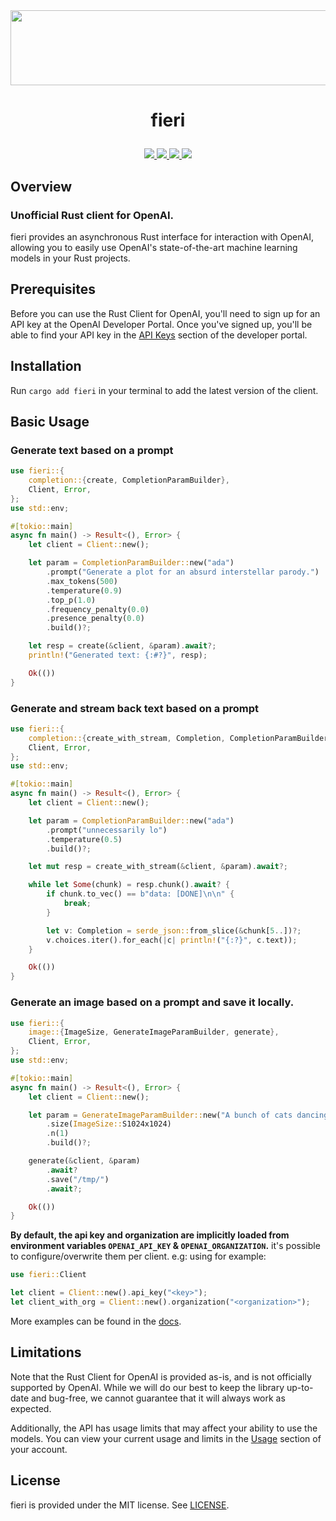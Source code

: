 <div align="center">
    <a href="https://github.com/lbkolev/fieri">
        <img width="1250px" height="120px" src=".github/logo.png">
    </a>
</div>

# <p align="center">fieri</p>

<p align="center">
    <a href="https://github.com/lbkolev/fieri/blob/master/LICENSE">
        <img src="https://img.shields.io/badge/license-MIT-blue.svg">
    </a>
    <a href="https://crates.io/crates/fieri">
        <img src="https://img.shields.io/crates/v/fieri.svg">
    </a>
    <a href="https://github.com/lbkolev/fieri/actions?query=workflow%3ACI+branch%3Amaster">
        <img src="https://github.com/lbkolev/fieri/actions/workflows/ci.yml/badge.svg">
    </a>
    <a href="https://docs.rs/fieri">
        <img src="https://img.shields.io/docsrs/fieri/latest">
    </a>
</p>

## Overview
### Unofficial Rust client for OpenAI.

fieri provides an asynchronous Rust interface for interaction with OpenAI, allowing you to easily use OpenAI's state-of-the-art machine learning models in your Rust projects.

## Prerequisites
Before you can use the Rust Client for OpenAI, you'll need to sign up for an API key at the OpenAI Developer Portal. Once you've signed up, you'll be able to find your API key in the [API Keys](https://beta.openai.com/account/api-keys) section of the developer portal.

## Installation
Run `cargo add fieri` in your terminal to add the latest version of the client.

## Basic Usage

### Generate text based on a prompt
```rust
use fieri::{
    completion::{create, CompletionParamBuilder},
    Client, Error,
};
use std::env;

#[tokio::main]
async fn main() -> Result<(), Error> {
    let client = Client::new();

    let param = CompletionParamBuilder::new("ada")
        .prompt("Generate a plot for an absurd interstellar parody.")
        .max_tokens(500)
        .temperature(0.9)
        .top_p(1.0)
        .frequency_penalty(0.0)
        .presence_penalty(0.0)
        .build()?;

    let resp = create(&client, &param).await?;
    println!("Generated text: {:#?}", resp);

    Ok(())
}
```

### Generate and stream back text based on a prompt
```rust
use fieri::{
    completion::{create_with_stream, Completion, CompletionParamBuilder},
    Client, Error,
};
use std::env;

#[tokio::main]
async fn main() -> Result<(), Error> {
    let client = Client::new();

    let param = CompletionParamBuilder::new("ada")
        .prompt("unnecessarily lo")
        .temperature(0.5)
        .build()?;

    let mut resp = create_with_stream(&client, &param).await?;

    while let Some(chunk) = resp.chunk().await? {
        if chunk.to_vec() == b"data: [DONE]\n\n" {
            break;
        }

        let v: Completion = serde_json::from_slice(&chunk[5..])?;
        v.choices.iter().for_each(|c| println!("{:?}", c.text));
    }

    Ok(())
}
```

### Generate an image based on a prompt and save it locally.
```rust
use fieri::{
    image::{ImageSize, GenerateImageParamBuilder, generate},
    Client, Error,
};
use std::env;

#[tokio::main]
async fn main() -> Result<(), Error> {
    let client = Client::new();

    let param = GenerateImageParamBuilder::new("A bunch of cats dancing tango on top of the highest mountain on Mars.")
        .size(ImageSize::S1024x1024)
        .n(1)
        .build()?;

    generate(&client, &param)
        .await?
        .save("/tmp/")
        .await?;

    Ok(())
}
```

**By default, the api key and organization are implicitly loaded from environment variables `OPENAI_API_KEY` & `OPENAI_ORGANIZATION`.** it's possible to configure/overwrite them per client. e.g: using for example: 
```rust
use fieri::Client

let client = Client::new().api_key("<key>");
let client_with_org = Client::new().organization("<organization>");
```

More examples can be found in the [docs](https://docs.rs/fieri).

## Limitations
Note that the Rust Client for OpenAI is provided as-is, and is not officially supported by OpenAI. While we will do our best to keep the library up-to-date and bug-free, we cannot guarantee that it will always work as expected.

Additionally, the API has usage limits that may affect your ability to use the models. You can view your current usage and limits in the [Usage](https://beta.openai.com/account/usage) section of your account.

## License
fieri is provided under the MIT license. See [LICENSE](LICENSE).
